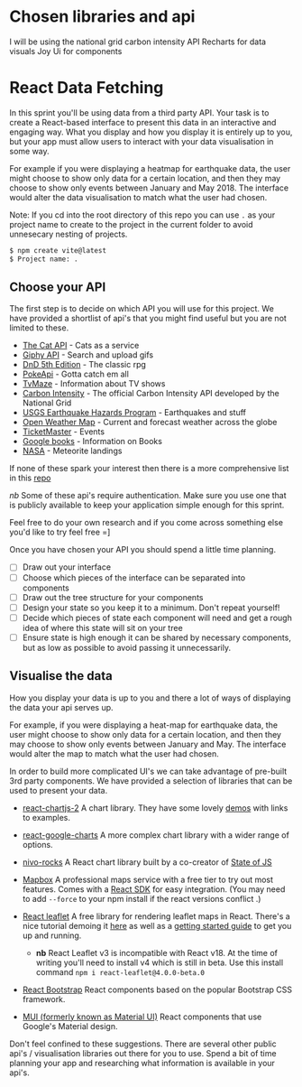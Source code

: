 # Chosen libraries and api
I will be using the national grid carbon intensity API
Recharts for data visuals
Joy Ui for components

# React Data Fetching

In this sprint you'll be using data from a third party API. Your task is to create a React-based interface to present this data in an interactive and engaging way. What you display and how you display it is entirely up to you, but your app must allow users to interact with your data visualisation in some way.

For example if you were displaying a heatmap for earthquake data, the user might choose to show only data for a certain location, and then they may choose to show only events between January and May 2018. The interface would alter the data visualisation to match what the user had chosen.

Note:
If you cd into the root directory of this repo you can use `.` as your project name to create to the project in the current folder to avoid unnesecary nesting of projects.

```bash
$ npm create vite@latest
$ Project name: .
```

## Choose your API

The first step is to decide on which API you will use for this project. We have provided a shortlist of api's that you might find useful but you are not limited to these.


- [The Cat API](https://thecatapi.com/) - Cats as a service
- [Giphy API](https://developers.giphy.com/) - Search and upload gifs
- [DnD 5th Edition](https://www.dnd5eapi.co/) - The classic rpg
- [PokeApi](https://pokeapi.co/) - Gotta catch em all
- [TvMaze](https://www.tvmaze.com/api) - Information about TV shows
- [Carbon Intensity](https://api.carbonintensity.org.uk/) - The official Carbon Intensity API developed by the National Grid
- [USGS Earthquake Hazards Program](https://earthquake.usgs.gov/fdsnws/event/1/) - Earthquakes and stuff
- [Open Weather Map](https://openweathermap.org/api) - Current and forecast weather across the globe
- [TicketMaster](https://developer.ticketmaster.com/products-and-docs/apis/discovery-api/v2/) - Events
- [Google books](https://developers.google.com/books/docs/overview) - Information on Books
- [NASA](https://data.nasa.gov/Space-Science/Meteorite-Landings/gh4g-9sfh) - Meteorite landings

If none of these spark your interest then there is a more comprehensive list in this [repo](https://github.com/public-apis/public-apis)

_nb_ Some of these api's require authentication. Make sure you use one that is publicly available to keep your application simple enough for this sprint.

Feel free to do your own research and if you come across something else you'd like to try feel free =]

Once you have chosen your API you should spend a little time planning.

- [ ] Draw out your interface
- [ ] Choose which pieces of the interface can be separated into components
- [ ] Draw out the tree structure for your components
- [ ] Design your state so you keep it to a minimum. Don't repeat yourself!
- [ ] Decide which pieces of state each component will need and get a rough idea of where this state will sit on your tree
- [ ] Ensure state is high enough it can be shared by necessary components, but as low as possible to avoid passing it unnecessarily.

## Visualise the data

How you display your data is up to you and there a lot of ways of displaying the data your api serves up.

For example, if you were displaying a heat-map for earthquake data, the user might choose to show only data for a certain location, and then they may choose to show only events between January and May. The interface would alter the map to match what the user had chosen.

In order to build more complicated UI's we can take advantage of pre-built 3rd party components. We have provided a selection of libraries that can be used to present your data.

- [react-chartjs-2](https://github.com/jerairrest/react-chartjs-2) A chart library. They have some lovely [demos](https://reactchartjs.github.io/react-chartjs-2/#/) with links to examples.
- [react-google-charts](https://www.npmjs.com/package/react-google-charts) A more complex chart library with a wider range of options.
- [nivo-rocks](https://nivo.rocks/components) A React chart library built by a co-creator of [State of JS](https://stateofjs.com/)
- [Mapbox](https://www.mapbox.com/) A professional maps service with a free tier to try out most features. Comes with a [React SDK](https://github.com/alex3165/react-mapbox-gl) for easy integration. (You may need to add `--force` to your npm install if the react versions conflict .)
- [React leaflet](https://react-leaflet.js.org/) A free library for rendering leaflet maps in React. There's a nice tutorial demoing it [here](https://www.youtube.com/watch?v=290VgjkLong) as well as a [getting started guide](https://react-leaflet.js.org/docs/start-installation) to get you up and running.

  - **nb** React Leaflet v3 is incompatible with React v18. At the time of writing you'll need to install v4 which is still in beta. Use this install command `npm i react-leaflet@4.0.0-beta.0`

- [React Bootstrap](https://react-bootstrap.github.io/) React components based on the popular Bootstrap CSS framework.
- [MUI (formerly known as Material UI)](https://mui.com/core/) React components that use Google's Material design.

Don't feel confined to these suggestions. There are several other public api's / visualisation libraries out there for you to use. Spend a bit of time planning your app and researching what information is available in your api's.
